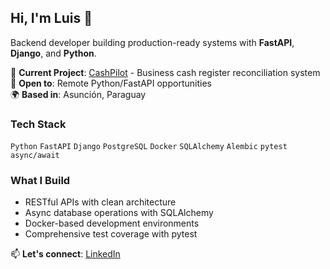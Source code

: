 ## Hi, I'm Luis 👋

Backend developer building production-ready systems with **FastAPI**, **Django**, and **Python**.

🔧 **Current Project**: [CashPilot](https://github.com/luifer-villalba/cash-pilot) - Business cash register reconciliation system  
💼 **Open to**: Remote Python/FastAPI opportunities  
🌍 **Based in**: Asunción, Paraguay

### Tech Stack
`Python` `FastAPI` `Django` `PostgreSQL` `Docker` `SQLAlchemy` `Alembic` `pytest` `async/await`

### What I Build
- RESTful APIs with clean architecture
- Async database operations with SQLAlchemy
- Docker-based development environments
- Comprehensive test coverage with pytest

📫 **Let's connect**: [LinkedIn](https://www.linkedin.com/in/luis-fernando-villalba/)
